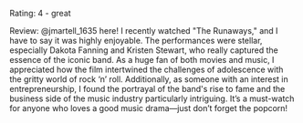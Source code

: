 Rating: 4 - great

Review: @jmartell_1635 here! I recently watched "The Runaways," and I have to say it was highly enjoyable. The performances were stellar, especially Dakota Fanning and Kristen Stewart, who really captured the essence of the iconic band. As a huge fan of both movies and music, I appreciated how the film intertwined the challenges of adolescence with the gritty world of rock ‘n’ roll. Additionally, as someone with an interest in entrepreneurship, I found the portrayal of the band's rise to fame and the business side of the music industry particularly intriguing. It’s a must-watch for anyone who loves a good music drama—just don’t forget the popcorn!